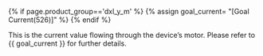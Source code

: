 {% if page.product_group=='dxl_y_m' %}
{% assign goal_current= "[Goal Current(526)]" %}
{% endif %}

This is the current value flowing through the device’s motor. Please refer to {{ goal_current }} for further details.
